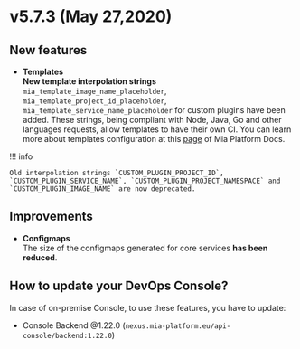 # v5.7.3 (May 27,2020)

## New features

* **Templates**       
         **New template interpolation strings** `mia_template_image_name_placeholder`, `mia_template_project_id_placeholder`, `mia_template_service_name_placeholder` for custom plugins have been added. These strings, being compliant with Node, Java, Go and other languages requests, allow templates to have their own CI. You can learn more about templates configuration at this [page](https://docs.mia-platform.eu/development_suite/api-console/api-design/templates_conf/) of Mia Platform Docs.

!!! info

    Old interpolation strings `CUSTOM_PLUGIN_PROJECT_ID`, `CUSTOM_PLUGIN_SERVICE_NAME`, `CUSTOM_PLUGIN_PROJECT_NAMESPACE` and `CUSTOM_PLUGIN_IMAGE_NAME` are now deprecated.

## Improvements

* **Configmaps**       
    The size of the configmaps generated for core services **has been reduced**.
    
## How to update your DevOps Console?

In case of on-premise Console, to use these features, you have to update:

* Console Backend @1.22.0 (`nexus.mia-platform.eu/api-console/backend:1.22.0`)
